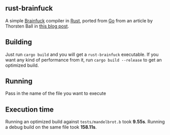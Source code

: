 ## rust-brainfuck

A simple [Brainfuck](https://en.wikipedia.org/wiki/Brainfuck) compiler in [Rust](https://www.rust-lang.org/),
ported from [Go](https://golang.org) from an article by Thorsten Ball in 
[this blog post](https://thorstenball.com/blog/2017/01/04/a-virtual-brainfuck-machine-in-go/).

## Building

Just run `cargo build` and you will get a `rust-brainfuck` executable. If you want any 
kind of performance from it, run `cargo build --release` to get an optimized build. 

## Running

Pass in the name of the file you want to execute

## Execution time

Running an optimized build against `tests/mandelbrot.b` took **9.55s**. Running a
debug build on the same file took **158.11s**. 


